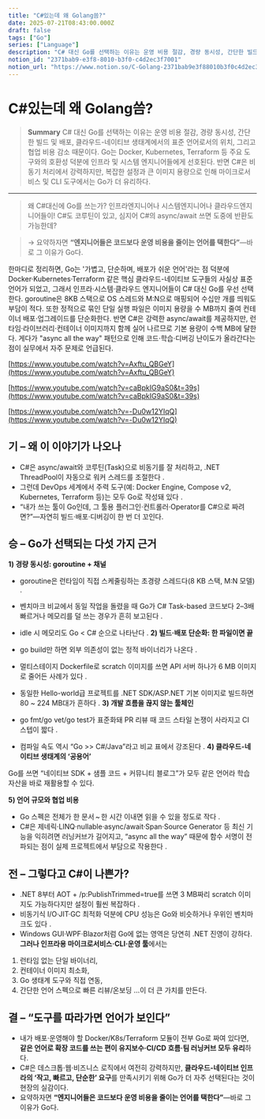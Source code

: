 ```yaml
---
title: "C#있는데 왜 Golang씀?"
date: 2025-07-21T08:43:00.000Z
draft: false
tags: ["Go"]
series: ["Language"]
description: "C# 대신 Go를 선택하는 이유는 운영 비용 절감, 경량 동시성, 간단한 빌드 및 배포, 클라우드-네이티브 생태계에서의 표준 언어로서의 위치, 그리고 협업 비용 감소 때문이다. Go는 Docker, Kubernetes, Terraform 등 주요 도구와의 호환성 덕분에 인프라 및 시스템 엔지니어들에게 선호된다. 반면 C#은 비동기 처리에서 강력하지만, 복잡한 설정과 큰 이미지 용량으로 인해 마이크로서비스 및 CLI 도구에서는 Go가 더 유리하다."
notion_id: "2371bab9-e3f8-8010-b3f0-c4d2ec3f7001"
notion_url: "https://www.notion.so/C-Golang-2371bab9e3f88010b3f0c4d2ec3f7001"
---
```


# C#있는데 왜 Golang씀?

> **Summary**
> C# 대신 Go를 선택하는 이유는 운영 비용 절감, 경량 동시성, 간단한 빌드 및 배포, 클라우드-네이티브 생태계에서의 표준 언어로서의 위치, 그리고 협업 비용 감소 때문이다. Go는 Docker, Kubernetes, Terraform 등 주요 도구와의 호환성 덕분에 인프라 및 시스템 엔지니어들에게 선호된다. 반면 C#은 비동기 처리에서 강력하지만, 복잡한 설정과 큰 이미지 용량으로 인해 마이크로서비스 및 CLI 도구에서는 Go가 더 유리하다.

---

> 왜 C#대신에 Go를 쓰는가? 인프라엔지니어나 시스템엔지니어나 클라우드엔지니어들이! C#도 코루틴이 있고, 심지어 C#의 async/await 쓰면 도중에 반환도 가능한데?

> → 요약하자면 **“엔지니어들은 코드보다 운영 비용을 줄이는 언어를 택한다”**—바로 그 이유가 Go다.

한마디로 정리하면, Go는 '가볍고, 단순하며, 배포가 쉬운 언어'라는 점 덕분에 Docker·Kubernetes·Terraform 같은 핵심 클라우드-네이티브 도구들의 사실상 표준 언어가 되었고, 그래서 인프라·시스템·클라우드 엔지니어들이 C# 대신 Go를 우선 선택한다. goroutine은 8KB 스택으로 OS 스레드와 M:N으로 매핑되어 수십만 개를 띄워도 부담이 적다. 또한 정적으로 묶인 단일 실행 파일은 이미지 용량을 수 MB까지 줄여 컨테이너 배포·업그레이드를 단순화한다. 반면 C#은 강력한 async/await를 제공하지만, 런타임·라이브러리·컨테이너 이미지까지 함께 실어 나르므로 기본 용량이 수백 MB에 달한다. 게다가 "async all the way" 패턴으로 인해 코드·학습·디버깅 난이도가 올라간다는 점이 실무에서 자주 문제로 언급된다.

[https://www.youtube.com/watch?v=Axftu_QBGeY](https://www.youtube.com/watch?v=Axftu_QBGeY)

[https://www.youtube.com/watch?v=caBpkIG9aS0&t=39s](https://www.youtube.com/watch?v=caBpkIG9aS0&t=39s)

[https://www.youtube.com/watch?v=-Du0w12YIqQ](https://www.youtube.com/watch?v=-Du0w12YIqQ)

## **기 – 왜 이 이야기가 나오나**

- C#은 async/await와 코루틴(Task)으로 비동기를 잘 처리하고, .NET ThreadPool이 자동으로 워커 스레드를 조절한다 .
- 그런데 DevOps 세계에서 주력 도구(예: Docker Engine, Compose v2, Kubernetes, Terraform 등)는 모두 Go로 작성돼 있다 .
- “내가 쓰는 툴이 Go인데, 그 툴용 플러그인·컨트롤러·Operator를 C#으로 짜려면?”—자연히 빌드·배포·디버깅이 한 번 더 꼬인다.
## **승 – Go가 선택되는 다섯 가지 근거**

**1) 경량 동시성: goroutine + 채널**

- goroutine은 런타임이 직접 스케줄링하는 초경량 스레드다(8 KB 스택, M:N 모델) .
- 벤치마크 비교에서 동일 작업을 돌렸을 때 Go가 C# Task-based 코드보다 2–3배 빠르거나 메모리를 덜 쓰는 경우가 흔히 보고된다 .
- idle 시 메모리도 Go < C# 순으로 나타난다 .
**2) 빌드·배포 단순화: 한 파일이면 끝**

- go build만 하면 외부 의존성이 없는 정적 바이너리가 나온다 .
- 멀티스테이지 Dockerfile로 scratch 이미지를 쓰면 API 서버 하나가 6 MB 이미지로 줄어든 사례가 있다 .
- 동일한 Hello-world급 프로젝트를 .NET SDK/ASP.NET 기본 이미지로 빌드하면 80 ~ 224 MB대가 흔하다 .
**3) 개발 흐름을 끊지 않는 툴체인**

- go fmt/go vet/go test가 표준화돼 PR 리뷰 때 코드 스타일 논쟁이 사라지고 CI 스텝이 짧다 .
- 컴파일 속도 역시 “Go >> C#/Java”라고 비교 표에서 강조된다 .
**4) 클라우드-네이티브 생태계의 ‘공용어’**

Go를 쓰면 “네이티브 SDK + 샘플 코드 + 커뮤니티 블로그”가 모두 같은 언어라 학습 자산을 바로 재활용할 수 있다.

**5) 언어 규모와 협업 비용**

- Go 스펙은 전체가 한 문서 ~ 한 시간 이내면 읽을 수 있을 정도로 작다 .
- C#은 제네릭·LINQ·nullable·async/await·Span·Source Generator 등 최신 기능을 익히려면 러닝커브가 길어지고, “async all the way” 때문에 함수 서명이 전파되는 점이 실제 프로젝트에서 부담으로 작용한다 .
## **전 – 그렇다고 C#이 나쁜가?**

- .NET 8부터 AOT + /p:PublishTrimmed=true를 쓰면 3 MB짜리 scratch 이미지도 가능하다지만 설정이 훨씬 복잡하다 .
- 비동기식 I/O·JIT·GC 최적화 덕분에 CPU 성능은 Go와 비슷하거나 우위인 벤치마크도 있다 .
- Windows GUI·WPF·Blazor처럼 Go에 없는 영역은 당연히 .NET 진영이 강하다.
**그러나 인프라용 마이크로서비스·CLI·운영 툴**에서는

1. 런타임 없는 단일 바이너리,
1. 컨테이너 이미지 최소화,
1. Go 생태계 도구와 직접 연동,
1. 간단한 언어 스펙으로 빠른 리뷰/온보딩
  …이 더 큰 가치를 만든다.

## **결 – “도구를 따라가면 언어가 보인다”**

- 내가 배포·운영해야 할 Docker/K8s/Terraform 모듈이 전부 Go로 짜여 있다면, **같은 언어로 확장 코드를 쓰는 편이 유지보수·CI/CD 흐름·팀 러닝커브 모두 유리**하다.
- C#은 데스크톱·웹·비즈니스 로직에서 여전히 강력하지만, **클라우드-네이티브 인프라의 ‘작고, 빠르고, 단순한’ 요구**를 만족시키기 위해 Go가 더 자주 선택된다는 것이 현장의 실감이다.
- 요약하자면 **“엔지니어들은 코드보다 운영 비용을 줄이는 언어를 택한다”**—바로 그 이유가 Go다.
